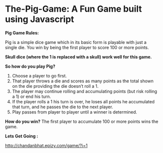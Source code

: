 # The-Pig-Game: A Fun Game built using Javascript

<strong>Pig Game Rules:</strong>

Pig is a simple dice game which in its basic form is playable with just a single die. You win by being the first player to score 100 or more points.

<strong>Skull dice (where the 1 is replaced with a skull) work well for this game.</strong>

<strong>So how do you play Pig?</strong>
<ol>
  <li>Choose a player to go first.</li>
  <li>That player throws a die and scores as many points as the total shown on the die providing the die doesn’t roll a 1.</li>
  <li>The player may continue rolling and accumulating points (but risk rolling a 1) or end his turn.</li>
  <li>If the player rolls a 1 his turn is over, he loses all points he accumulated that turn, and he passes the die to the next player.</li>
  <li>Play passes from player to player until a winner is determined.</li>
</ol>

<strong>How do you win?</strong>
The first player to accumulate 100 or more points wins the game.

<strong>Lets Get Going :</strong>

http://chandanbhat.epizy.com/game/?i=1
